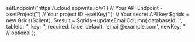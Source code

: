 <?php

use Appwrite\Client;
use Appwrite\Services\Grids;

$client = (new Client())
    ->setEndpoint('https://<REGION>.cloud.appwrite.io/v1') // Your API Endpoint
    ->setProject('<YOUR_PROJECT_ID>') // Your project ID
    ->setKey('<YOUR_API_KEY>'); // Your secret API key

$grids = new Grids($client);

$result = $grids->updateEmailColumn(
    databaseId: '<DATABASE_ID>',
    tableId: '<TABLE_ID>',
    key: '',
    required: false,
    default: 'email@example.com',
    newKey: '' // optional
);